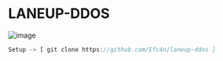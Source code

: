 # LANEUP-DDOS

![image](https://user-images.githubusercontent.com/90207686/182481991-186b6587-84d0-4c55-8ee8-cc06874461b4.png)

```js
Setup -> [ git clone https://github.com/Efc4n/laneup-ddos ]
```
